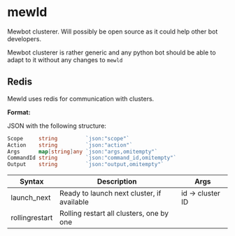 # mewld

Mewbot clusterer. Will possibly be open source as it could help other bot developers.

Mewbot clusterer is rather generic and any python bot should be able to adapt to it without any changes to ``mewld``

## Redis

Mewld uses redis for communication with clusters.

**Format:**

JSON with the following structure:

```go
Scope     string         `json:"scope"`
Action    string         `json:"action"`
Args      map[string]any `json:"args,omitempty"`
CommandId string         `json:"command_id,omitempty"`
Output    string         `json:"output,omitempty"`
```

| Syntax      	   | Description 									  | Args                 |
| ------           | ----------- 									  | ----                 |
| launch_next      | Ready to launch next cluster, if available       | id -> cluster ID     |
| rollingrestart   | Rolling restart all clusters, one by one         |                      |